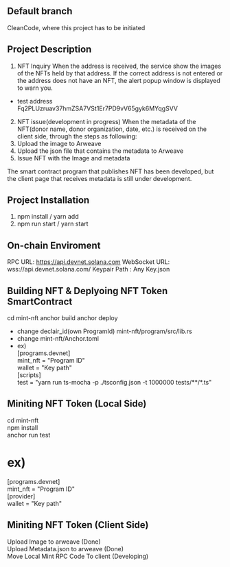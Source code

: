 ## Default branch
CleanCode, where this project has to be initiated

## Project Description
1. NFT Inquiry
When the address is received, the service show the images of the NFTs held by that address.
If the correct address is not entered or the address does not have an NFT, the alert popup window is displayed to warn you.
- test address <br>
Fq2PLUzruav37hmZSA7VSt1Er7PD9vV65gyk6MYqgSVV


2. NFT issue(development in progress)
When the metadata of the NFT(donor name, donor organization, date, etc.) is received on the client side, through the steps as following:  
1. Upload the image to Arweave
2. Upload the json file that contains the metadata to Arweave
3. Issue NFT with the Image and metadata

The smart contract program that publishes NFT has been developed, but the client page that receives metadata is still under development.

## Project Installation
1. npm install / yarn add <br/>
2. npm run start / yarn start

## On-chain Enviroment
RPC URL: https://api.devnet.solana.com
WebSocket URL: wss://api.devnet.solana.com/
Keypair Path : Any Key.json
## Building NFT & Deplyoing NFT Token SmartContract
cd mint-nft
anchor build
anchor deploy
* change declair_id(own ProgramId) mint-nft/program/src/lib.rs
* change mint-nft/Anchor.toml
* ex) <br/>
[programs.devnet] <br/>
mint_nft = "Program ID" <br/>
wallet = "Key path" <br/>
[scripts] <br/>
test = "yarn run ts-mocha -p ./tsconfig.json -t 1000000 tests/**/*.ts"


## Miniting NFT Token (Local Side)
cd mint-nft <br/>
npm install <br/>
anchor run test

# ex)
[programs.devnet] <br/>
mint_nft = "Program ID" <br/>
[provider] <br/>
wallet = "Key path"


## Miniting NFT Token (Client Side)
Upload Image to arweave (Done) <br/>
Upload Metadata.json to arweave (Done) <br/>
Move Local Mint RPC Code To client (Developing)
